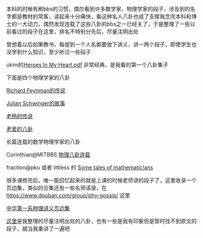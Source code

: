 本科的时候有刷bbs的习惯，偶尔看到许多数学家、物理学家的段子，涉及到的名字都是教材的常客，读起来十分痛快，看这种名人八卦也成了支撑我念完本科和博士的一大动力，偶然发现连载了这些八卦的bbs之一已经关了，于是整理了一些以前看过的段子在这里，排名不特别分先后，尽量注明出处

曾想着以后如果教书，每提到一个人名都要放下讲义，讲一两个段子，即使学生也没学到什么知识，至少听过一些段子

ukim的[Heroes In My Heart.pdf](https://github.com/chengchengcode/shulibagua/blob/master/heroes%20in%20my%20heart.pdf) 非常经典，是我看的第一个八卦集子

下面是四个物理学家的八卦

[Richard Feynman的传说](https://github.com/chengchengcode/shulibagua/blob/master/Feynman%E7%9A%84%E4%BC%A0%E8%AF%B4.md)

[Julian Schwinger的故事](https://github.com/chengchengcode/shulibagua/blob/master/Julian%20Schwinger%E7%9A%84%E6%95%85%E4%BA%8B.md)

[老杨的传说](https://github.com/chengchengcode/shulibagua/blob/master/%E8%80%81%E6%9D%A8%E7%9A%84%E4%BC%A0%E8%AF%B4.md)

[老爱的八卦](https://github.com/chengchengcode/shulibagua/blob/master/%E8%80%81%E7%88%B1%E7%9A%84%E5%85%AB%E5%8D%A6.md)

长篇连载的数学物理学家的八卦

Corinthian@MITBBS [物理八卦连载](https://github.com/chengchengcode/shulibaguaji/blob/master/%E7%89%A9%E7%90%86%E5%85%AB%E5%8D%A6%E8%BF%9E%E8%BD%BD.md)

fraction@pku 或者 littless 的 [Some tales of mathematic!ans](https://github.com/chengchengcode/shulibaguaji/blob/master/some%20tales%20of%20mathematic!ans.md)

很多课修完后，唯一能回忆起来的就是上课的时候老师讲的段子了，这里收录一个页边集，类似的合集还有一些名师语录，在 https://www.douban.com/group/phy-gossip/ 这里

[中华第一系物理讲义页边集](https://github.com/chengchengcode/shulibagua/blob/master/%E4%B8%AD%E5%8D%8E%E7%AC%AC%E4%B8%80%E7%B3%BB%E7%89%A9%E7%90%86%E8%AE%B2%E4%B9%89%E9%A1%B5%E8%BE%B9%E9%9B%86.md)

[这里](https://github.com/chengchengcode/shulibagua/blob/master/%E6%9C%9D%E8%8A%B1%E5%A4%95%E6%8B%BE.md)是我整理的尽量注明出处的八卦，也有一些是我有印象但是暂时找不到原文的段子，就当我重讲了一遍吧

